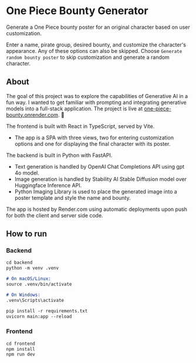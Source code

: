 # One Piece Bounty Generator

Generate a One Piece bounty poster for an original character based on user customization.

Enter a name, pirate group, desired bounty, and customize the character's appearance. Any of these options can also be skipped. Choose `Generate random bounty poster` to skip customization and generate a random character.

## About

The goal of this project was to explore the capabilities of Generative AI in a fun way. I wanted to get familiar with prompting and integrating generative models into a full-stack application. The project is live at [one-piece-bounty.onrender.com](one-piece-bounty.onrender.com). :tada:

The frontend is built with React in TypeScript, served by Vite.
- The app is a SPA with three views, two for entering customization options and one for displaying the final character with its poster.

The backend is built in Python with FastAPI. 
- Text generation is handled by OpenAI Chat Completions API using gpt 4o model.
- Image generation is handled by Stability AI Stable Diffusion model over Huggingface Inference API.
- Python Imaging Library is used to place the generated image into a poster template and style the name and bounty.

The app is hosted by Render.com using automatic deployments upon push for both the client and server side code.

## How to run

### Backend

```markdown
cd backend
python -m venv .venv

# On macOS/Linux:
source .venv/bin/activate

# On Windows:
.venv\Scripts\activate

pip install -r requirements.txt
uvicorn main:app --reload
```

### Frontend

```markdown
cd frontend
npm install
npm run dev
```
